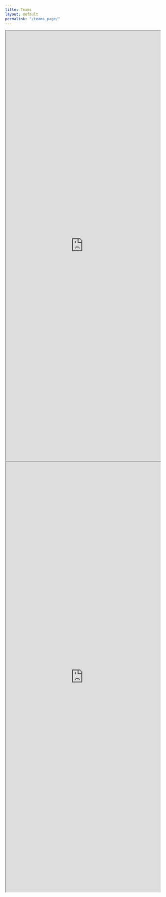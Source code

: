 ```yaml
---
title: Teams
layout: default
permalink: "/teams_page/"
---
```



<style> iframe { width: 100%; height: 1400px; overflow: scroll; } </style>


<iframe src="https://docs.google.com/spreadsheets/d/e/2PACX-1vRz-4JB7V22LFBQyBd4_iC4h4KAtR03MbAnr5VvsH9DvnYW4_4JWX7gLtnfQu_xnBRm3o8KZtUs2r-2/pubhtml?gid=513506048&amp;single=true&amp;widget=true&amp;headers=false"></iframe>

<iframe src="https://docs.google.com/spreadsheets/d/e/2PACX-1vRz-4JB7V22LFBQyBd4_iC4h4KAtR03MbAnr5VvsH9DvnYW4_4JWX7gLtnfQu_xnBRm3o8KZtUs2r-2/pubhtml?gid=0&amp;single=true&amp;widget=true&amp;headers=false"></iframe>
